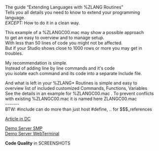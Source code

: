 The guide “Extending Languages with %ZLANG Routines”  
Tells you all details you need to know to extend your programming language.  
_EXCEPT:_ How to do it in a clean way.  

This example of a %ZLANGC00.mac may show a possible approach  
to get an easy to overview and to manage setup.  
With less than 50 lines of code you might not be affected.  
But if your Studio shows close to 1000 rows or more you may get in troubles.   

My recommendation is simple.  
Instead of adding line by line commands and it's code  
you isolate each command and its code into a separate Include file.  

And what is left in your %ZLANG* Routines is simple and easy to  
overview list of included customized Commands, Functions, Variables  
See the details in an example for %ZLANGC00.mac . To prevent conflicts   
with existing %ZLANGC00.mac it is named here ZLANGC00.mac    
  \-\-\-\-\-\-\-   
  BTW: #include can do more than just host #define, .. for $$$\_references

[Article in DC](https://community.intersystems.com/post/organize-zlang)    

[Demo Server SMP](https://organize-zlang.demo.community.intersystems.com/csp/sys/UtilHome.csp)   
[Demo Server WebTerminal](https://organize-zlang.demo.community.intersystems.com/terminal/)    
        
**Code Quality** in SCREENSHOTS 
